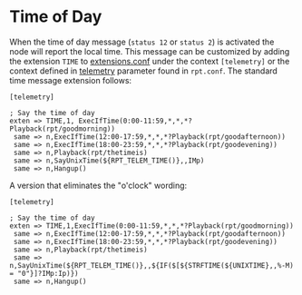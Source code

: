 # Time of Day
When the time of day message (`status 12` or `status 2`) is activated the node will report the local time.  This message can be customized by adding the extension `TIME` to [extensions.conf](../config/extensions_conf.md) under the context `[telemetry]` or the context defined in [telemetry](#telemetry) parameter found in `rpt.conf`.
The standard time message extension follows:
```
[telemetry]

; Say the time of day
exten => TIME,1, ExecIfTime(0:00-11:59,*,*,*?Playback(rpt/goodmorning))
 same => n,ExecIfTime(12:00-17:59,*,*,*?Playback(rpt/goodafternoon))
 same => n,ExecIfTime(18:00-23:59,*,*,*?Playback(rpt/goodevening))
 same => n,Playback(rpt/thetimeis)
 same => n,SayUnixTime(${RPT_TELEM_TIME()},,IMp)
 same => n,Hangup()
```

A version that eliminates the "o'clock" wording:

```
[telemetry]

; Say the time of day
exten => TIME,1,ExecIfTime(0:00-11:59,*,*,*?Playback(rpt/goodmorning))
 same => n,ExecIfTime(12:00-17:59,*,*,*?Playback(rpt/goodafternoon))
 same => n,ExecIfTime(18:00-23:59,*,*,*?Playback(rpt/goodevening))
 same => n,Playback(rpt/thetimeis)
 same => n,SayUnixTime(${RPT_TELEM_TIME()},,${IF($[${STRFTIME(${UNIXTIME},,%-M) = "0"}]?IMp:Ip)})
 same => n,Hangup()
```
